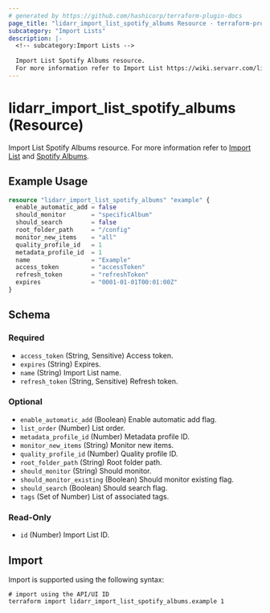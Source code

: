 ```yaml
---
# generated by https://github.com/hashicorp/terraform-plugin-docs
page_title: "lidarr_import_list_spotify_albums Resource - terraform-provider-lidarr"
subcategory: "Import Lists"
description: |-
  <!-- subcategory:Import Lists -->
  
  Import List Spotify Albums resource.
  For more information refer to Import List https://wiki.servarr.com/lidarr/settings#import-lists and Spotify Albums https://wiki.servarr.com/lidarr/supported#spotifysavedalbums.
---
```


# lidarr_import_list_spotify_albums (Resource)

<!-- subcategory:Import Lists -->
Import List Spotify Albums resource.
For more information refer to [Import List](https://wiki.servarr.com/lidarr/settings#import-lists) and [Spotify Albums](https://wiki.servarr.com/lidarr/supported#spotifysavedalbums).

## Example Usage

```terraform
resource "lidarr_import_list_spotify_albums" "example" {
  enable_automatic_add = false
  should_monitor       = "specificAlbum"
  should_search        = false
  root_folder_path     = "/config"
  monitor_new_items    = "all"
  quality_profile_id   = 1
  metadata_profile_id  = 1
  name                 = "Example"
  access_token         = "accessToken"
  refresh_token        = "refreshToken"
  expires              = "0001-01-01T00:01:00Z"
}
```

<!-- schema generated by tfplugindocs -->
## Schema

### Required

- `access_token` (String, Sensitive) Access token.
- `expires` (String) Expires.
- `name` (String) Import List name.
- `refresh_token` (String, Sensitive) Refresh token.

### Optional

- `enable_automatic_add` (Boolean) Enable automatic add flag.
- `list_order` (Number) List order.
- `metadata_profile_id` (Number) Metadata profile ID.
- `monitor_new_items` (String) Monitor new items.
- `quality_profile_id` (Number) Quality profile ID.
- `root_folder_path` (String) Root folder path.
- `should_monitor` (String) Should monitor.
- `should_monitor_existing` (Boolean) Should monitor existing flag.
- `should_search` (Boolean) Should search flag.
- `tags` (Set of Number) List of associated tags.

### Read-Only

- `id` (Number) Import List ID.

## Import

Import is supported using the following syntax:

```shell
# import using the API/UI ID
terraform import lidarr_import_list_spotify_albums.example 1
```
